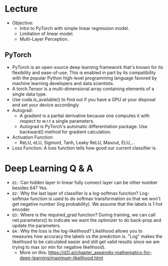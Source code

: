 # Lecture
- Objective:
    - Intro to PyTorch with simple linear regression model.
    - Limitation of linear model.
    - Multi-Layer Perception.

## PyTorch
- PyTorch is an open-source deep learning framework that's known for its flexibility and ease-of-use. This is enabled in part by its compatibility with the popular Python high-level programming language favored by machine learning developers and data scientists.
- A torch.Tensor is a multi-dimensional array containing elements of a single data type.
- Use cuda.is_available() to find out if you have a GPU at your disposal and set your device accordingly
- Autograd:
    - A gradient is a partial derivative because one computes it with respect to w.r.t a single parameters.
    - Autograd is PyTorch's automatic differentiation package. Use backward() method for gradient calculation.
- Activation Function:
    - ReLU, eLU, Sigmoid, Tanh, Leaky ReLU, Maxout, ELU,...
- Loss Function: A loss function tells how good our current classifier is.

# Deep Learning Q & A
- `Q1:` Can hidden layer in linear fully connect layer can be other number besides 64? Yes.
- `Q2:` Why the last layer of classifier is a log-softmax function? Log-softmax function is used to do softmax transformation so that we won't get negative number (log probability). We assume that the labels is 1 hot encoder.
- `Q3:` Where is the required_grad function? During training, we can call net.parameters() to indicate we want the optimizer to do back-prop and update the parameters.
- `Q4:` Why the loss is the log-likelihood? Likelihood allows you to measures how accuracy the labels vs the prediction is. "Log" makes the likelihood to be calculated easier and still get valid results since we are trying to max (or min for negative likelihood).
    - More on this: https://d2l.ai/chapter_appendix-mathematics-for-deep-learning/maximum-likelihood.html